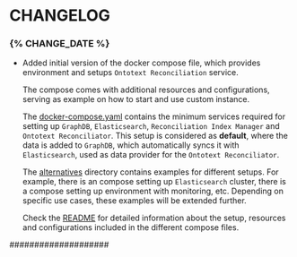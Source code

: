 # CHANGELOG

### {% CHANGE_DATE %}

* Added initial version of the docker compose file, which provides environment and setups `Ontotext Reconciliation`
  service.

  The compose comes with additional resources and configurations, serving as example on how to start and use custom
  instance.

  The [docker-compose.yaml](./docker-compose.yaml) contains the minimum services required for setting up `GraphDB`,
  `Elasticsearch`, `Reconciliation Index Manager` and `Ontotext Reconciliator`. This setup is considered as **default**,
  where the data is added to `GraphDB`, which automatically syncs it with `Elasticsearch`, used as data provider for the
  `Ontotext Reconciliator`.

  The [alternatives](./alternatives/) directory contains examples for different setups. For example, there is an compose
  setting up `Elasticsearch` cluster, there is a compose setting up environment with monitoring, etc.
  Depending on specific use cases, these examples will be extended further.

  Check the [README](./README.md) for detailed information about the setup, resources and configurations included in the
  different compose files.

####################
